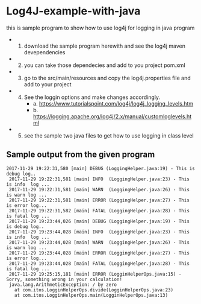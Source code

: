 # Log4J-example-with-java
this is sample program to show how to use log4j for logging in java program
 - 1. download the sample program herewith and see the log4j maven devependencies
 - 2. you can take those dependecies and add to you project pom.xml
 - 3. go to the src/main/resources and copy the log4j.properties file and add to your project 
 - 4. See the loggin options and make changes accordingly.
 		- a. https://www.tutorialspoint.com/log4j/log4j_logging_levels.htm
 		- b. https://logging.apache.org/log4j/2.x/manual/customloglevels.html
 - 5. see the sample two java files to get how to use logging in class level


 ## Sample output from the given program 

 ```
 2017-11-29 19:22:31,580 [main] DEBUG (LoggingHelper.java:19) - This is debug log..
  2017-11-29 19:22:31,581 [main] INFO  (LoggingHelper.java:23) - This is info  log ...
  2017-11-29 19:22:31,581 [main] WARN  (LoggingHelper.java:26) - This is warn log ...
  2017-11-29 19:22:31,581 [main] ERROR (LoggingHelper.java:27) - This is error log... 
  2017-11-29 19:22:31,582 [main] FATAL (LoggingHelper.java:28) - This is fatal log ...
  2017-11-29 19:23:44,026 [main] DEBUG (LoggingHelper.java:19) - This is debug log..
  2017-11-29 19:23:44,028 [main] INFO  (LoggingHelper.java:23) - This is info  log ...
  2017-11-29 19:23:44,028 [main] WARN  (LoggingHelper.java:26) - This is warn log ...
  2017-11-29 19:23:44,028 [main] ERROR (LoggingHelper.java:27) - This is error log... 
  2017-11-29 19:23:44,028 [main] FATAL (LoggingHelper.java:28) - This is fatal log ...
  2017-11-29 19:25:15,181 [main] ERROR (LogginHelperOps.java:15) - Sorry, something wrong in your calculation!
  java.lang.ArithmeticException: / by zero
	at com.itos.LogginHelperOps.divide(LogginHelperOps.java:23)
	at com.itos.LogginHelperOps.main(LogginHelperOps.java:13)
 ```
